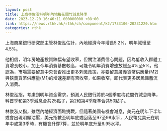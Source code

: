 ```yaml
---
layout: post
title: 上商林俊泓料明年內地梅花間竹減息降準
date: 2023-12-20 16:46:11.000000000 +08:00
link: https://news.rthk.hk/rthk/ch/component/k2/1733106-20231220.htm
categories: rthk
---
```


上海商業銀行研究部主管林俊泓估計，內地經濟今年增長5.2%，明年減慢至4.5%。

他相信，明年房地產投資跌幅有望收窄，但關注消費信心問題，因為低收入群體工資增長較小，加上今年消費基數較高，可能令明年消費增速放緩至4%至5%。他認為，市場需要留意中央會否推出更多刺激政策，亦要留意廣義貨幣供應量(M2)與狹義貨幣供應量(M1)的增速差距有否收窄，如果收窄，即代表更多居民儲蓄流入消費。

林俊泓指，考慮到明年資金需求，預測人民銀行將於4個季度梅花間竹減息降準，料首季和第3季減息合共25點子，第2和第4季降準合共50點子。

林俊泓又指，雖然內地經濟面臨挑戰，但隨著美國有機會減息，美元在明年下半年或會出現明顯沽壓，美元指數至明年底或回落至97至98水平，人民幣兌美元在明年中或第3季時，有機會升穿7算，並於明年底升至6.95水平。
